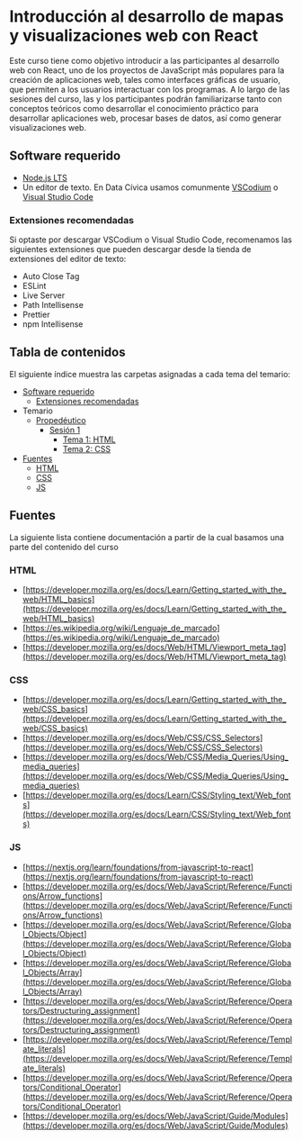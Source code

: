 # Introducción al desarrollo de mapas y visualizaciones web con React

Este curso tiene como objetivo introducir a las participantes al desarrollo web con React, uno de los proyectos de JavaScript más populares para la creación de aplicaciones web, tales como interfaces gráficas de usuario, que permiten a los usuarios interactuar con los programas. A lo largo de las sesiones del curso, las y los participantes podrán familiarizarse tanto con conceptos teóricos como desarrollar el conocimiento práctico para desarrollar aplicaciones web, procesar bases de datos, así como generar visualizaciones web.

## Software requerido
- [Node.js LTS](https://nodejs.org/en/download/)
- Un editor de texto. En Data Cívica usamos comunmente [VSCodium](https://github.com/VSCodium/vscodium/releases) o [Visual Studio Code](https://code.visualstudio.com/)

### Extensiones recomendadas
Si optaste por descargar VSCodium o Visual Studio Code, recomenamos las siguientes extensiones que pueden descargar desde la tienda de extensiones del editor de texto:
- Auto Close Tag
- ESLint
- Live Server
- Path Intellisense
- Prettier
- npm Intellisense

## Tabla de contenidos
El siguiente índice muestra las carpetas asignadas a cada tema del temario:
<!-- TOC -->
- [Software requerido](#software-requerido)
  - [Extensiones recomendadas](#extensiones-recomendadas)
- Temario
  - [Propedéutico]([#tabla-de-contenidos](https://github.com/datacivica/dataviz-react-jun22/tree/main/Proped%C3%A9utico))
    - [Sesión 1](https://github.com/datacivica/dataviz-react-jun22/tree/main/Proped%C3%A9utico/Sesi%C3%B3n%201)
      - [Tema 1: HTML](https://github.com/datacivica/dataviz-react-jun22/tree/main/Proped%C3%A9utico/Sesi%C3%B3n%201/HTML)
      - [Tema 2: CSS](https://github.com/datacivica/dataviz-react-jun22/tree/main/Proped%C3%A9utico/Sesi%C3%B3n%201/HTML%20y%20CSS)
- [Fuentes](#fuentes)
  - [HTML](#html)
  - [CSS](#css)
  - [JS](#js)

<!-- /TOC -->


## Fuentes
La siguiente lista contiene documentación a partir de la cual basamos una parte del contenido del curso

### HTML
- [https://developer.mozilla.org/es/docs/Learn/Getting_started_with_the_web/HTML_basics](https://developer.mozilla.org/es/docs/Learn/Getting_started_with_the_web/HTML_basics)
- [https://es.wikipedia.org/wiki/Lenguaje_de_marcado](https://es.wikipedia.org/wiki/Lenguaje_de_marcado)
- [https://developer.mozilla.org/es/docs/Web/HTML/Viewport_meta_tag](https://developer.mozilla.org/es/docs/Web/HTML/Viewport_meta_tag)

### CSS
- [https://developer.mozilla.org/es/docs/Learn/Getting_started_with_the_web/CSS_basics](https://developer.mozilla.org/es/docs/Learn/Getting_started_with_the_web/CSS_basics)
- [https://developer.mozilla.org/es/docs/Web/CSS/CSS_Selectors](https://developer.mozilla.org/es/docs/Web/CSS/CSS_Selectors)
- [https://developer.mozilla.org/es/docs/Web/CSS/Media_Queries/Using_media_queries](https://developer.mozilla.org/es/docs/Web/CSS/Media_Queries/Using_media_queries)
- [https://developer.mozilla.org/es/docs/Learn/CSS/Styling_text/Web_fonts](https://developer.mozilla.org/es/docs/Learn/CSS/Styling_text/Web_fonts)

### JS
- [https://nextjs.org/learn/foundations/from-javascript-to-react](https://nextjs.org/learn/foundations/from-javascript-to-react)
- [https://developer.mozilla.org/es/docs/Web/JavaScript/Reference/Functions/Arrow_functions](https://developer.mozilla.org/es/docs/Web/JavaScript/Reference/Functions/Arrow_functions)
- [https://developer.mozilla.org/es/docs/Web/JavaScript/Reference/Global_Objects/Object](https://developer.mozilla.org/es/docs/Web/JavaScript/Reference/Global_Objects/Object)
- [https://developer.mozilla.org/es/docs/Web/JavaScript/Reference/Global_Objects/Array](https://developer.mozilla.org/es/docs/Web/JavaScript/Reference/Global_Objects/Array)
- [https://developer.mozilla.org/es/docs/Web/JavaScript/Reference/Operators/Destructuring_assignment](https://developer.mozilla.org/es/docs/Web/JavaScript/Reference/Operators/Destructuring_assignment)
- [https://developer.mozilla.org/es/docs/Web/JavaScript/Reference/Template_literals](https://developer.mozilla.org/es/docs/Web/JavaScript/Reference/Template_literals)
- [https://developer.mozilla.org/es/docs/Web/JavaScript/Reference/Operators/Conditional_Operator](https://developer.mozilla.org/es/docs/Web/JavaScript/Reference/Operators/Conditional_Operator)
- [https://developer.mozilla.org/es/docs/Web/JavaScript/Guide/Modules](https://developer.mozilla.org/es/docs/Web/JavaScript/Guide/Modules)